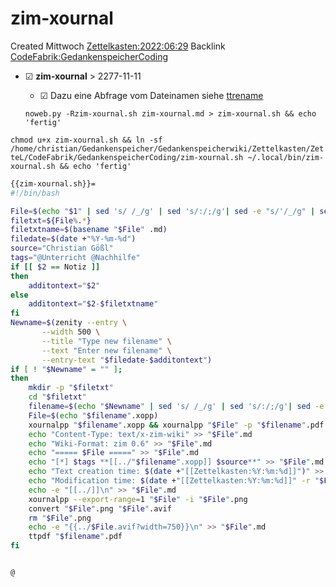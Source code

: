 # zim-xournal
Created Mittwoch [Zettelkasten:2022:06:29]()
Backlink [CodeFabrik:GedankenspeicherCoding](../GedankenspeicherCoding.md)

* ☑ **zim-xournal**  >  2277-11-11
	* ☑ Dazu eine Abfrage vom Dateinamen siehe [ttrename](./ttrename.md)



  ``noweb.py -Rzim-xournal.sh zim-xournal.md > zim-xournal.sh && echo 'fertig'``

``chmod u+x zim-xournal.sh && ln -sf /home/christian/Gedankenspeicher/Gedankenspeicherwiki/Zettelkasten/ZetteL/CodeFabrik/GedankenspeicherCoding/zim-xournal.sh ~/.local/bin/zim-xournal.sh && echo 'fertig'``

```bash
{{zim-xournal.sh}}=
#!/bin/bash

File=$(echo "$1" | sed 's/ /_/g' | sed 's/:/;/g'| sed -e "s/'/_/g" | sed 's/\"//g')
filetxt=${File%.*}
filetxtname=$(basename "$File" .md)
filedate=$(date +"%Y-%m-%d")
source="Christian Gößl"
tags="@Unterricht @Nachhilfe"
if [[ $2 == Notiz ]]
then
	additontext="$2"
else
	additontext="$2-$filetxtname"
fi
Newname=$(zenity --entry \
       --width 500 \
       --title "Type new filename" \
       --text "Enter new filename" \
       --entry-text "$filedate-$additontext")
if [ ! "$Newname" = "" ]; 
then
	mkdir -p "$filetxt"
	cd "$filetxt"
	filename=$(echo "$Newname" | sed 's/ /_/g' | sed 's/:/;/g'| sed -e "s/'/_/g" | sed 's/\"//g')
	File=$(echo "$filename".xopp)
	xournalpp "$filename".xopp && xournalpp "$File" -p "$filename".pdf
	echo "Content-Type: text/x-zim-wiki" >> "$File".md
	echo "Wiki-Format: zim 0.6" >> "$File".md
	echo "===== $File =====" >> "$File".md
	echo "[*] $tags **[[../"$filename".xopp]] $source**" >> "$File".md
	echo "Text creation time: $(date +"[[Zettelkasten:%Y:%m:%d]]")" >> "$File".md
	echo "Modification time: $(date +"[[Zettelkasten:%Y:%m:%d]]" -r "$File")" >> "$File".md
	echo -e "[[../]]\n" >> "$File".md
	xournalpp --export-range=1 "$File" -i "$File".png
	convert "$File".png "$File".avif
	rm "$File".png
	echo -e "{{../$File.avif?width=750}}\n" >> "$File".md
	ttpdf "$filename".pdf
fi


@
```

